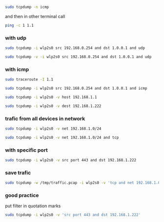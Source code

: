 ```bash
sudo tcpdump -n icmp
```
and then in other terminal call
```bash
ping -c 1 1.1
```

### with udp
```bash
sudo tcpdump -i wlp2s0 src 192.168.0.254 and dst 1.0.0.1 and udp
```
```bash
sudo tcpdump -v -i wlp2s0 src 192.168.0.254 and dst 1.0.0.1 and udp
```
### with icmp
```bash
sudo traceroute -I 1.1
```
```bash
sudo tcpdump -i wlp2s0 src 192.168.0.254 and dst 1.0.0.1 and icmp
```

```bash
sudo tcpdump -i wlp2s0 -v host 192.168.1.1
```
```bash
sudo tcpdump -i wlp2s0 -v dest 192.168.1.222
```
### trafic from all devices in network
```bash
sudo tcpdump -i wlp2s0 -v net 192.168.1.0/24
```
```bash
sudo tcpdump -i wlp2s0 -v net 192.168.1.0/24 and tcp
```

### with specific port
```bash
sudo tcpdump -i wlp2s0 -v src port 443 and dst 192.168.1.222
```

### save trafic
```bash
sudo tcpdump -w /tmp/traffic.pcap -i wlp2s0 -v 'tcp and net 192.168.1.0/24'
```
### good practice
put filter in quotation marks
```bash
sudo tcpdump -i wlp2s0 -v 'src port 443 and dst 192.168.1.222'
```